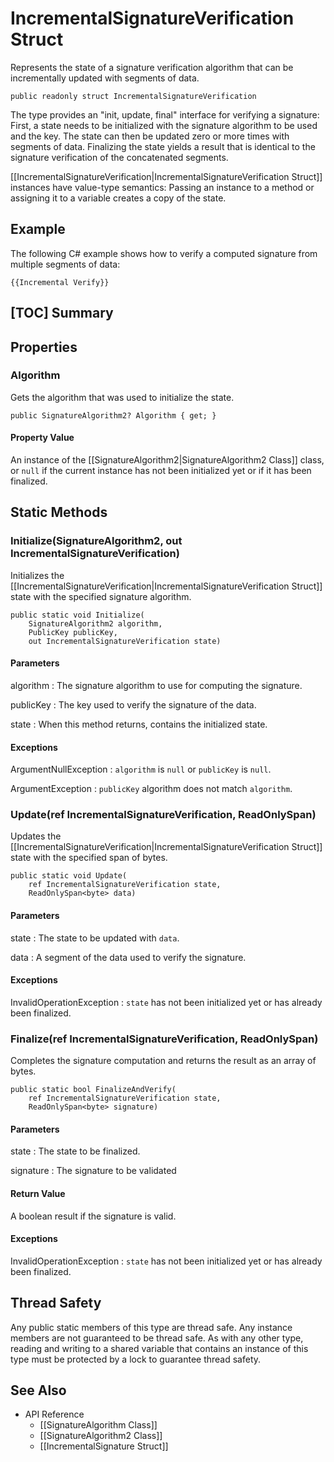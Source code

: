 # IncrementalSignatureVerification Struct

Represents the state of a signature verification algorithm that can be incrementally updated with
segments of data.

    public readonly struct IncrementalSignatureVerification

The type provides an "init, update, final" interface for verifying a signature: First, a
state needs to be initialized with the signature algorithm to be used and the key. The state can
then be updated zero or more times with segments of data. Finalizing the state
yields a result that is identical to the signature verification of the concatenated segments.

[[IncrementalSignatureVerification|IncrementalSignatureVerification Struct]] instances have value-type semantics:
Passing an instance to a method or assigning it to a variable creates a copy of
the state.


## Example

The following C# example shows how to verify a computed signature from multiple segments of
data:

    {{Incremental Verify}}


## [TOC] Summary


## Properties


### Algorithm

Gets the algorithm that was used to initialize the state.

    public SignatureAlgorithm2? Algorithm { get; }

#### Property Value

An instance of the [[SignatureAlgorithm2|SignatureAlgorithm2 Class]] class, or `null` if the
current instance has not been initialized yet or if it has been finalized.


## Static Methods


### Initialize(SignatureAlgorithm2, out IncrementalSignatureVerification)

Initializes the [[IncrementalSignatureVerification|IncrementalSignatureVerification Struct]] state with the
specified signature algorithm.

    public static void Initialize(
        SignatureAlgorithm2 algorithm,
        PublicKey publicKey,
        out IncrementalSignatureVerification state)

#### Parameters

algorithm
: The signature algorithm to use for computing the signature.

publicKey
: The key used to verify the signature of the data.

state
: When this method returns, contains the initialized state.

#### Exceptions

ArgumentNullException
: `algorithm` is `null` or `publicKey` is `null`.

ArgumentException
: `publicKey` algorithm does not match `algorithm`.

### Update(ref IncrementalSignatureVerification, ReadOnlySpan<byte>)

Updates the [[IncrementalSignatureVerification|IncrementalSignatureVerification Struct]] state with the specified
span of bytes.

    public static void Update(
        ref IncrementalSignatureVerification state,
        ReadOnlySpan<byte> data)

#### Parameters

state
: The state to be updated with `data`.

data
: A segment of the data used to verify the signature.

#### Exceptions

InvalidOperationException
: `state` has not been initialized yet or has already been finalized.


### Finalize(ref IncrementalSignatureVerification, ReadOnlySpan<byte>)

Completes the signature computation and returns the result as an array of bytes.

    public static bool FinalizeAndVerify(
        ref IncrementalSignatureVerification state,
        ReadOnlySpan<byte> signature)

#### Parameters

state
: The state to be finalized.

signature
: The signature to be validated

#### Return Value

A boolean result if the signature is valid.

#### Exceptions

InvalidOperationException
: `state` has not been initialized yet or has already been finalized.

## Thread Safety

Any public static members of this type are thread safe. Any instance members are
not guaranteed to be thread safe. As with any other type, reading and writing to
a shared variable that contains an instance of this type must be protected by a
lock to guarantee thread safety.


## See Also

* API Reference
    * [[SignatureAlgorithm Class]]
    * [[SignatureAlgorithm2 Class]]
    * [[IncrementalSignature Struct]]
